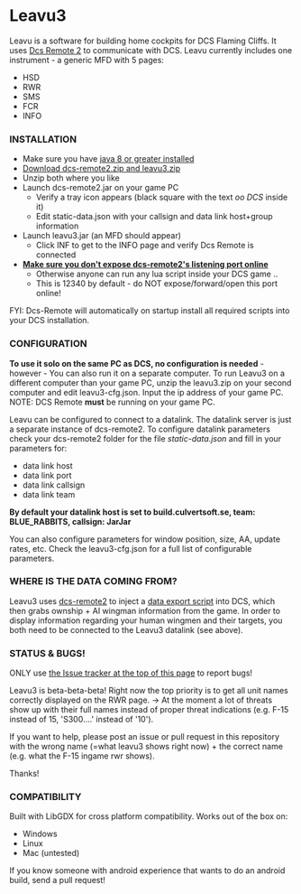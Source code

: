 # Leavu3

Leavu is a software for building home cockpits for DCS Flaming Cliffs. It uses [Dcs Remote 2](https://github.com/GiGurra/dcs-remote2) to communicate with DCS. Leavu currently includes one instrument - a generic MFD with 5 pages:
 * HSD
 * RWR
 * SMS
 * FCR
 * INFO


### INSTALLATION

* Make sure you have [java 8 or greater installed](http://www.oracle.com/technetwork/java/javase/downloads/index.html)
* [Download dcs-remote2.zip and leavu3.zip](http://build.culvertsoft.se/dcs/)
* Unzip both where you like
* Launch dcs-remote2.jar on your game PC
  * Verify a tray icon appears (black square with the text *oo DCS* inside it)
  * Edit static-data.json with your callsign and data link host+group information
* Launch leavu3.jar (an MFD should appear)
  * Click INF to get to the INFO page and verify Dcs Remote is connected
* [**Make sure you don't expose dcs-remote2's listening port online**](https://github.com/GiGurra/dcs-remote2)
  * Otherwise anyone can run any lua script inside your DCS game ..
  * This is 12340 by default - do NOT expose/forward/open this port online!

FYI: Dcs-Remote will automatically on startup install all required scripts into your DCS installation.

### CONFIGURATION

**To use it solo on the same PC as DCS, no configuration is needed** - however - You can also run it on a separate computer. 
To run Leavu3 on a different computer than your game PC, unzip the leavu3.zip on your second computer and edit leavu3-cfg.json. Input the ip address of your game PC. NOTE: DCS Remote **must** be running on your game PC.

Leavu can be configured to connect to a datalink. The datalink server is just a separate instance of dcs-remote2. To configure datalink parameters check your dcs-remote2 folder for the file *static-data.json* and fill in your parameters for:
 * data link host
 * data link port
 * data link callsign
 * data link team

**By default your datalink host is set to build.culvertsoft.se, team: BLUE_RABBITS, callsign: JarJar**

You can also configure parameters for window position, size, AA, update rates, etc. Check the leavu3-cfg.json for a full list of configurable parameters.


### WHERE IS THE DATA COMING FROM?

Leavu3 uses [dcs-remote2](https://github.com/GiGurra/dcs-remote2) to inject a [data export script](https://github.com/GiGurra/leavu3/blob/master/src/main/resources/lua_scripts/LoDataExport.lua) into DCS, which then grabs ownship + AI wingman information from the game. In order to display information regarding your human wingmen and their targets, you both need to be connected to the Leavu3 datalink (see above).


### STATUS & BUGS!

ONLY use [the Issue tracker at the top of this page](https://github.com/GiGurra/leavu3/issues) to report bugs!

Leavu3 is beta-beta-beta!
Right now the top priority is to get all unit names correctly displayed on the RWR page. -> At the moment a lot of threats show up with their full names instead of proper threat indications (e.g. F-15 instead of 15, 'S300....' instead of '10'). 

If you want to help, please post an issue or pull request in this repository with the wrong name (=what leavu3 shows right now) + the correct name (e.g. what the F-15 ingame rwr shows).

Thanks!


### COMPATIBILITY

Built with LibGDX for cross platform compatibility. Works out of the box on:
* Windows
* Linux
* Mac (untested)

If you know someone with android experience that wants to do an android build, send a pull request!
